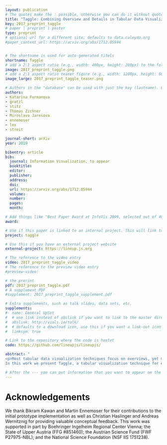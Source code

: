 ```yaml
---
layout: publication
# The quotes make the : possible, otherwise you can do it without quotes
title: "Taggle: Combining Overview and Details in Tabular Data Visualizations"
key: 2017_preprint_taggle
# paper | preprint | poster
type: preprint
# optional url for a different site; defaults to data.caleydo.org
#paper_content_url: https://arxiv.org/abs/1712.05944


# The shortname is used for auto-generated titels
shortname: Taggle
# add a 2:1 aspect ratio (e.g., width: 400px, height: 200px) to the folder /assets/images/papers/
image: 2017_preprint_taggle.png
# add a 2:1 aspect ratio teaser figure (e.g., width: 1200px, height: 600px) to the folder /assets/images/papers/
image_large: 2017_preprint_taggle_teaser.png

# Authors in the "database" can be used with just the key (lastname). Others can be written properly.
authors:
- Katarina Furmanova
- gratzl
- stitz
- Thomas Zichner
- Miroslava Jaresova
- ennemoser
- lex
- streit

journal-short: arXiv
year: 2019

bibentry: article
bib:
  journal: Information Visualization, to appear
  booktitle: 
  editor: 
  publisher: 
  address: 
  doi: 
  url: https://arxiv.org/abs/1712.05944
  volume: 
  number: 
  pages: 
  month: 

# Add things like "Best Paper Award at InfoVis 2099, selected out of 4000 submissions"
award:

# Use if this paper is linked to an internal project. This will link to the project site
project: taggle

# Use this if you have an external project website
external-project: https://lineup.js.org

# The reference to the video entry
video: 2017_preprint_taggle_video
# The reference to the preview video entry
#preview-video:

# the prerint
pdf: 2017_preprint_taggle.pdf
# A supplement PDF
#supplement: 2017_preprint_taggle_supplement.pdf

# Extra supplements, such as talk slides, data sets, etc.
supplements:
#- name: General UpSet
#  # use link instead of abslink if you want to link to the master directory
#  abslink: http://vials.io/talk/
#  # defaults to a download icon, use this if you want a link-out icon
#  linksym: true

# Link to the repository where the code is hostet
code: https://github.com/lineupjs/lineupjs/

abstract: "
<p>Most tabular data visualization techniques focus on overviews, yet many practical analysis tasks are concerned with investigating individual items of interest. At the same time, relating an item to the rest of a potentially large table is important. 
In this work we present Taggle, a tabular visualization technique for exploring and presenting large and complex tables. Taggle takes an item-centric, spreadsheet-like approach, visualizing each row in the source data individually using visual encodings for the cells. At the same time, Taggle introduces data-driven aggregation of data subsets. The aggregation strategy is complemented by interaction methods tailored to answer specific analysis questions, such as sorting based on multiple columns and rich data selection and filtering capabilities. We demonstrate Taggle using a case study conducted by a domain expert on complex genomics data analysis for the purpose of drug discovery.</p>"

# After the --- you can put information that you want to appear on the website using markdown formatting or HTML. A good example are acknowledgements, extra references, an erratum, etc.
---
```



# Acknowledgements

We thank Bikram Kawan and Martin Ennemoser for their contributions to the initial prototype implementation as well as Christian Haslinger and Andreas Wernitznig for providing valuable conceptual feedback. This work was supported in part by Boehringer Ingelheim Regional Center Vienna; the State of Upper Austria (FFG \#851460); the Austrian Science Fund (FWF P27975-NBL); and the National Science Foundation (NSF IIS 1751238).

